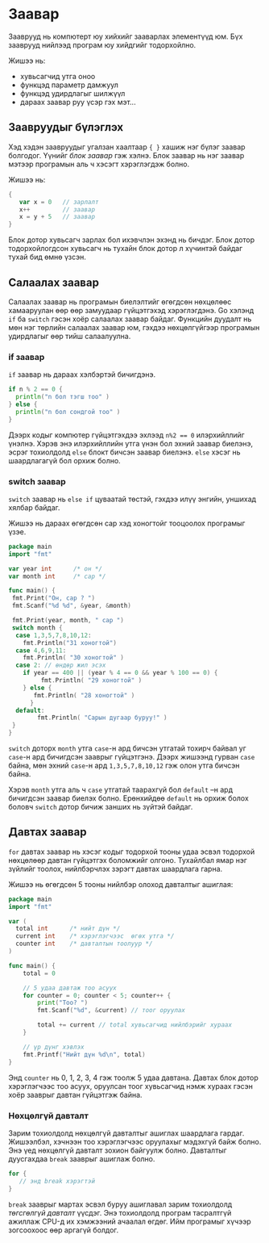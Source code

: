 # Заавар

Зааврууд нь компютерт юу хийхийг зааварлах элементүүд юм. Бүх зааврууд нийлээд програм юу хийдгийг тодорхойлно.

Жишээ нь:

* хувьсагчид утга оноо
* функцэд параметр дамжуул
* функцэд удирдлагыг шилжүүл
* дараах заавар руу үсэр гэх мэт...

## Заавруудыг бүлэглэх

Хэд хэдэн заавруудыг угалзан хаалтаар `{ }` хашиж нэг бүлэг заавар болгодог. Үүнийг _блок заавар_ гэж хэлнэ. Блок заавар нь нэг заавар мэтээр програмын аль ч хэсэгт хэрэглэгдэж болно.

Жишээ нь:

```go
{
   var x = 0   // зарлалт
   x++         // заавар
   x = y + 5   // заавар
}
```

Блок дотор хувьсагч зарлах бол ихэвчлэн эхэнд нь бичдэг. Блок дотор тодорхойлогдсон хувьсагч нь тухайн блок дотор л хүчинтэй байдаг тухай бид өмнө үзсэн.

## Салаалах заавар

Салаалах заавар нь програмын биелэлтийг өгөгдсөн нөхцөлөөс хамааруулан өөр өөр замуудаар гүйцэтгэхэд хэрэглэгдэнэ. Go хэлэнд `if` ба `switch` гэсэн хоёр салаалах заавар байдаг. Функцийн дуудалт нь мөн нэг төрлийн салаалах заавар юм, гэхдээ нөхцөлгүйгээр програмын удирдлагыг өөр тийш салаалуулна.

### if заавар

`if` заавар нь дараах хэлбэртэй бичигдэнэ.

```go
if n % 2 == 0 {
  println("n бол тэгш тоо" )
} else {
  println("n бол сондгой тоо" )
}
```

Дээрх кодыг компютер гүйцэтгэхдээ эхлээд `n%2 == 0` илэрхийллийг үнэлнэ. Хэрэв энэ илэрхийллийн утга үнэн бол эхний заавар биелэнэ, эсрэг тохиолдолд `else` блокт бичсэн заавар биелэнэ. `else` хэсэг нь шаардлагагүй бол орхиж болно.

### switch заавар

`switch` заавар нь `else if` цуваатай төстэй, гэхдээ илүү энгийн, уншихад хялбар байдаг.

Жишээ нь дараах өгөгдсөн сар хэд хоногтойг тооцоолох програмыг үзэе.

```go
package main
import "fmt"

var year int      /* он */
var month int     /* сар */

func main() {
 fmt.Print("Он, сар ? ")
 fmt.Scanf("%d %d", &year, &month)

 fmt.Print(year, month, " сар ")
 switch month {
  case 1,3,5,7,8,10,12:
    fmt.Println("31 хоногтой")
  case 4,6,9,11:
    fmt.Println( "30 хоногтой" )
  case 2: // өндөр жил эсэх
    if year == 400 || (year % 4 == 0 && year % 100 == 0) {
         fmt.Println( "29 хоногтой" )
    } else {
       fmt.Println( "28 хоногтой" )
      }
  default:
        fmt.Println( "Сарын дугаар буруу!" )
 }
}
```

`switch` доторх `month` утга `case`-н ард бичсэн утгатай тохирч байвал уг `case`-н ард бичигдсэн зааврыг гүйцэтгэнэ. Дээрх жишээнд гурван `case` байна, мөн эхний `case`-н ард `1,3,5,7,8,10,12` гэж олон утга бичсэн байна.

Хэрэв `month` утга аль ч `case` утгатай таарахгүй бол `default` –н ард бичигдсэн заавар биелэх болно. Ерөнхийдөө `default` нь орхиж болох боловч `switch` дотор бичиж занших нь зүйтэй байдаг.

## Давтах заавар

`for` давтах заавар нь хэсэг кодыг тодорхой тооны удаа эсвэл тодорхой нөхцөлөөр давтан гүйцэтгэх боломжийг олгоно. Тухайлбал ямар нэг зүйлийг тоолох, нийлбэрчлэх зэрэгт давтах шаардлага гарна.

Жишээ нь өгөгдсөн 5 тооны нийлбэр олоход давталтыг ашиглая:

```go
package main
import "fmt"

var (
  total int      /* нийт дүн */
  current int    /* хэрэглэгчээс  өгөх утга */
  counter int    /* давталтын тоолуур */
)

func main() {
    total = 0

    // 5 удаа давтаж тоо асуух
    for counter = 0; counter < 5; counter++ {
        print("Тоо? ")
        fmt.Scanf("%d", &current) // тоог оруулах

        total += current // total хувьсагчид нийлбэрийг хураах
    }

    // үр дүнг хэвлэх
    fmt.Printf("Нийт дүн %d\n", total)
}
```

Энд `counter` нь 0, 1, 2, 3, 4 гэж тоолж 5 удаа давтана. Давтах блок дотор хэрэглэгчээс тоо асуух, оруулсан тоог хувьсагчид нэмж хураах гэсэн хоёр зааврыг давтан гүйцэтгэж байна.

### Нөхцөлгүй давталт

Зарим тохиолдолд нөхцөлгүй давталтыг ашиглах шаардлага гардаг. Жишээлбэл, хэчнээн тоо хэрэглэгчээс оруулахыг мэдэхгүй байж болно. Энэ үед нөхцөлгүй давталт зохион байгуулж болно. Давталтыг дуусгахдаа `break` зааврыг ашиглаж болно.

```go
for {
   // энд break хэрэгтэй
}
```

`break` зааврыг мартах эсвэл буруу ашиглавал зарим тохиолдолд *төгсгөлгүй давталт* үүсдэг. Энэ тохиолдолд програм тасралтгүй ажиллаж CPU-д их хэмжээний ачаалал өгдөг. Ийм програмыг хүчээр зогсоохоос өөр аргагүй болдог.